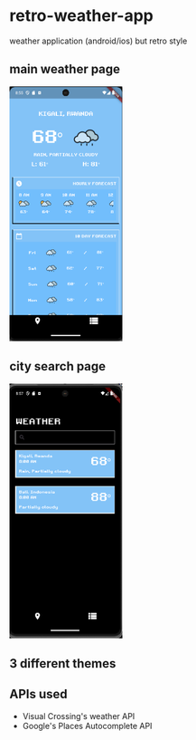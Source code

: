 # retro-weather-app

weather application (android/ios) but retro style

## main weather page

<img src="mainweatherpage.png" alt="Alt text" width="200" height="450">

## city search page

<img src="searchpage.png" alt="Alt text" width="200" height="450">

## 3 different themes

## APIs used

- Visual Crossing's weather API
- Google's Places Autocomplete API
